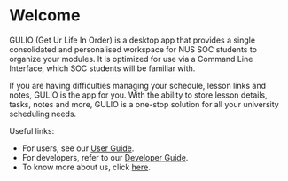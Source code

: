 # Welcome

GULIO (Get Ur Life In Order) is a desktop app that provides a single consolidated and personalised workspace for NUS SOC students to organize your modules. It is optimized for use via a Command Line Interface, which SOC students will be familiar with.

If you are having difficulties managing your schedule, lesson links and notes, GULIO is the app for you. With the ability to store lesson details, tasks, notes and more, GULIO is a one-stop solution for all your university scheduling needs.

Useful links:
* For users, see our [User Guide](UserGuide.md).
* For developers, refer to our [Developer Guide](DeveloperGuide.md).
* To know more about us, click [here](AboutUs.md).
